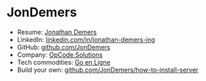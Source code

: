 # JonDemers

- Resume: [Jonathan Demers](https://jondemers.github.io/jonathan-demers/Jonathan-Demers-Resume.html "Jonathan Demers Resume")
- LinkedIn: [linkedin.com/in/jonathan-demers-ing](https://www.linkedin.com/in/jonathan-demers-ing "Jonathan Demers")
- GitHub: [github.com/JonDemers](https://github.com/JonDemers "Jonathan Demers on GitHub")
- Company: [OpCode Solutions](https://opcodesolutions.com/ "OpCode Solutions")
- Tech commodities: [Go en Ligne](https://goenligne.ca/ "Go en Ligne")
- Build your own: [github.com/JonDemers/how-to-install-server](https://github.com/JonDemers/how-to-install-server "How to Install Server")
